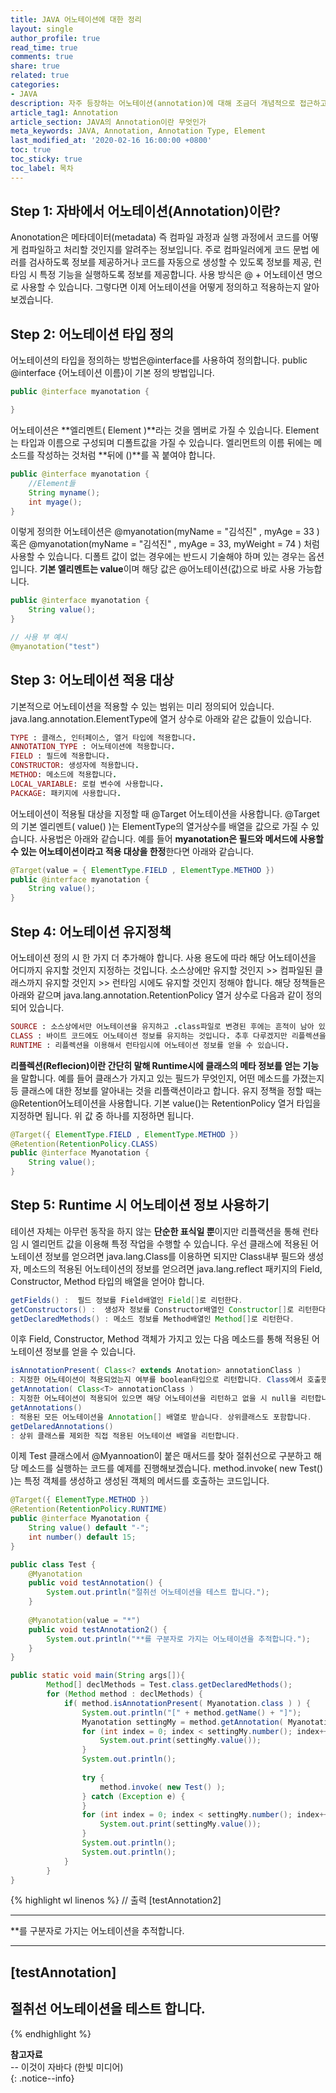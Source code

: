 ```yaml
---
title: JAVA 어노테이션에 대한 정리
layout: single
author_profile: true
read_time: true
comments: true
share: true
related: true
categories:
- JAVA
description: 자주 등장하는 어노테이션(annotation)에 대해 조금더 개념적으로 접근하고자 하여 정리하였습니다.
article_tag1: Annotation
article_section: JAVA의 Annotation이란 무엇인가
meta_keywords: JAVA, Annotation, Annotation Type, Element
last_modified_at: '2020-02-16 16:00:00 +0800'
toc: true
toc_sticky: true
toc_label: 목차
---
```


## Step 1: 자바에서 어노테이션(Annotation)이란?
Anonotation은 메타데이터(metadata) 즉 컴파일 과정과 실행 과정에서 코드를 어떻게 컴파일하고 처리할 것인지를 알려주는 정보입니다. 주로 컴파일러에게 코드 문법 에러를 검사하도록 정보를 제공하거나 코드를 자동으로 생성할 수 있도록 정보를 제공, 런타임 시 특정 기능을 실행하도록 정보를 제공합니다. 사용 방식은 @ + 어노테이션 명으로 사용할 수 있습니다. 그렇다면 이제 어노테이션을 어떻게 정의하고 적용하는지 알아보겠습니다.

## Step 2: 어노테이션 타입 정의
 어노테이션의 타입을 정의하는 방법은@interface를 사용하여 정의합니다. public @interface {어노테이션 이름}이 기본 정의 방법입니다. 

```java
public @interface myanotation {

}
```
어노테이션은 **엘리멘트( Element )**라는 것을 멤버로 가질 수 있습니다. Element는 타입과 이름으로 구성되며 디폴트값을 가질 수 있습니다. 엘리먼트의 이름 뒤에는 메소드를 작성하는 것처럼 **뒤에 ()**를 꼭 붙여야 합니다. 

```java
public @interface myanotation {
    //Element들
    String myname();
    int myage();
}
```
이렇게 정의한 어노테이션은 @myanotation(myName = "김석진" , myAge = 33 ) 혹은 @myanotation(myName = "김석진" , myAge = 33, myWeight = 74 ) 처럼 사용할 수 있습니다. 디폴트 값이 없는 경우에는 반드시 기술해야 하며 있는 경우는 옵션입니다. **기본 엘리멘트는 value**이며 해당 값은 @어노테이션(값)으로 바로 사용 가능합니다.


```java
public @interface myanotation {
    String value();
}
```

```java
// 사용 부 예시
@myanotation("test")
```

## Step 3: 어노테이션 적용 대상 
기본적으로 어노테이션을 적용할 수 있는 범위는 미리 정의되어 있습니다. java.lang.annotation.ElementType에 열거 상수로 아래와 같은 값들이 있습니다.
```ruby
TYPE : 클래스, 인터페이스, 열거 타입에 적용합니다.
ANNOTATION_TYPE : 어노테이션에 적용합니다.
FIELD : 필드에 적용합니다. 
CONSTRUCTOR: 생성자에 적용합니다. 
METHOD: 메소드에 적용합니다.
LOCAL_VARIABLE: 로컬 변수에 사용합니다.
PACKAGE: 패키지에 사용합니다.
```
어노테이션이 적용될 대상을 지정할 때 @Target 어노테이션을 사용합니다. @Target의 기본 엘리멘트( value() )는 ElementType의 열거상수를 배열을 값으로 가질 수 있습니다. 사용법은 아래와 같습니다. 예를 들어 **myanotation은 필드와 메서드에 사용할 수 있는 어노테이션이라고 적용 대상을 한정**한다면 아래와 같습니다.

```java
@Target(value = { ElementType.FIELD , ElementType.METHOD })
public @interface myanotation {
    String value();
}
```

## Step 4: 어노테이션 유지정책 
어노테이션 정의 시 한 가지 더 추가해야 합니다. 사용 용도에 따라 해당 어노테이션을 어디까지 유지할 것인지 지정하는 것입니다. 소스상에만 유지할 것인지 >> 컴파일된 클래스까지 유지할 것인지 >> 런타임 시에도 유지할 것인지 정해야 합니다. 해당 정책들은 아래와 같으며 java.lang.annotation.RetentionPolicy 열거 상수로 다음과 같이 정의되어 있습니다.

```ruby
SOURCE : 소스상에서만 어노테이션을 유지하고 .class파일로 변경된 후에는 흔적이 남아 있지 않을 경우입니다. 주로 소스 코드를 분석할 때 사용되는 범위입니다. 
CLASS : 바이트 코드에도 어노테이션 정보를 유지하는 것입니다. 추후 다루겠지만 리플렉션을 이용해서 어노테이션 정보를 얻을 수 없습니다. 
RUNTIME : 리플렉션을 이용해서 런타임시에 어노테이션 정보를 얻을 수 있습니다.
```

**리플렉션(Reflecion)이란 간단히 말해 Runtime시에 클래스의 메타 정보를 얻는 기능**을 말합니다. 예를 들어 클래스가 가지고 있는 필드가 무엇인지, 어떤 메소드를 가졌는지 등 클래스에 대한 정보를 알아내는 것을 리플랙션이라고 합니다. 유지 정책을 정할 때는 @Retention어노테이션을 사용합니다. 기본 value()는 RetentionPolicy 열거 타입을 지정하면 됩니다. 위 값 중 하나를 지정하면 됩니다.

```java
@Target({ ElementType.FIELD , ElementType.METHOD })
@Retention(RetentionPolicy.CLASS)
public @interface Myanotation {
    String value();
}

```

## Step 5: Runtime 시 어노테이션 정보 사용하기 
테이션 자체는 아무런 동작을 하지 않는 **단순한 표식일 뿐**이지만 리플랙션을 통해 런타임 시 엘리먼트 값을 이용해 특정 작업을 수행할 수 있습니다. 우선 클래스에 적용된 어노테이션 정보를 얻으려면 java.lang.Class를 이용하면 되지만 Class내부 필드와 생성자, 메소드의 적용된 어노테이션의 정보를 얻으려면 java.lang.reflect 패키지의 Field, Constructor, Method 타입의 배열을 얻어야 합니다.

```java
getFields() :  필드 정보를 Field배열인 Field[]로 리턴한다.
getConstructors() :  생성자 정보를 Constructor배열인 Constructor[]로 리턴한다. 
getDeclaredMethods() : 메소드 정보를 Method배열인 Method[]로 리턴한다. 
```
이후 Field, Constructor, Method 객체가 가지고 있는 다음 메소드를 통해 적용된 어노테이션 정보를 얻을 수 있습니다. 

```java
isAnnotationPresent( Class<? extends Anotation> annotationClass )
: 지정한 어노테이션이 적용되었는지 여부를 boolean타입으로 리턴합니다. Class에서 호출했을 때 상위 클래스에 적용된 경우도 true를 리턴합니다.
getAnnotation( Class<T> annotationClass )
: 지정한 어노테이션이 적용되어 있으면 해당 어노테이션을 리턴하고 없을 시 null을 리턴합니다. 마찬가지로 상위 클래스에 적용되어도 같습니다.
getAnnotations()
: 적용된 모든 어노테이션을 Annotation[] 배열로 받습니다. 상위클래스도 포함합니다. 
getDelaredAnnotations()
: 상위 클래스를 제외한 직접 적용된 어노테이션 배열을 리턴합니다.
```

이제 Test 클래스에서 @Myannoation이 붙은 매서드를 찾아 절취선으로 구분하고 해당 메소드를 실행하는 코드를 예제를 진행해보겠습니다. method.invoke( new Test() )는 특정 객체를 생성하고 생성된 객체의 메서드를 호출하는 코드입니다.    

```java
@Target({ ElementType.METHOD })
@Retention(RetentionPolicy.RUNTIME)
public @interface Myanotation {
    String value() default "-";
    int number() default 15;
}
```

```java
public class Test {
    @Myanotation
    public void testAnnotation() {
        System.out.println("절취선 어노테이션을 테스트 합니다.");
    }
    
    @Myanotation(value = "*")
    public void testAnnotation2() {
        System.out.println("**를 구분자로 가지는 어노테이션을 추적합니다.");
    }
}
```

```java
public static void main(String args[]){
        Method[] declMethods = Test.class.getDeclaredMethods();
        for (Method method : declMethods) {
            if( method.isAnnotationPresent( Myanotation.class ) ) {
                System.out.println("[" + method.getName() + "]");
                Myanotation settingMy = method.getAnnotation( Myanotation.class );
                for (int index = 0; index < settingMy.number(); index++) {
                    System.out.print(settingMy.value());
                }
                System.out.println();
                
                try {
                    method.invoke( new Test() );
                } catch (Exception e) {
                }
                for (int index = 0; index < settingMy.number(); index++) {
                    System.out.print(settingMy.value());
                }
                System.out.println();
                System.out.println();
            }
        }
}

```
{% highlight wl linenos %}
// 출력
[testAnnotation2]
***************
**를 구분자로 가지는 어노테이션을 추적합니다.
***************
[testAnnotation]
---------------
절취선 어노테이션을 테스트 합니다.
---------------
{% endhighlight %}


**참고자료** <br> 
-- 이것이 자바다 (한빛 미디어)<br> 
{: .notice--info}